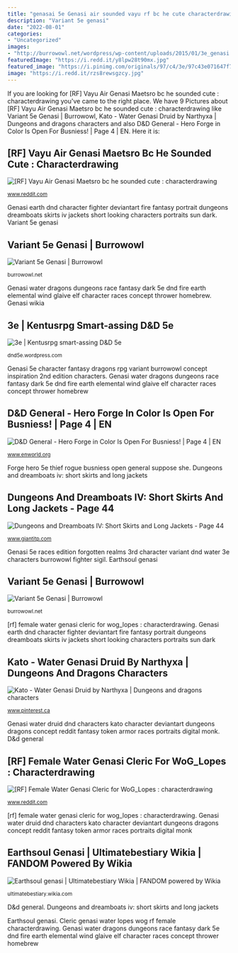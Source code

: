 ```yaml
---
title: "genasai 5e Genasi air sounded vayu rf bc he cute characterdrawing"
description: "Variant 5e genasi"
date: "2022-08-01"
categories:
- "Uncategorized"
images:
- "http://burrowowl.net/wordpress/wp-content/uploads/2015/01/3e_genasi.jpg"
featuredImage: "https://i.redd.it/y8lpw28t90mx.jpg"
featured_image: "https://i.pinimg.com/originals/97/c4/3e/97c43e071647f74dd089b7e2e03a2ec9.jpg"
image: "https://i.redd.it/rzs8rewsgzcy.jpg"
---
```


If you are looking for [RF] Vayu Air Genasi Maetsro bc he sounded cute : characterdrawing you've came to the right place. We have 9 Pictures about [RF] Vayu Air Genasi Maetsro bc he sounded cute : characterdrawing like Variant 5e Genasi | Burrowowl, Kato - Water Genasi Druid by Narthyxa | Dungeons and dragons characters and also D&amp;D General - Hero Forge in Color Is Open For Busniess! | Page 4 | EN. Here it is:

## [RF] Vayu Air Genasi Maetsro Bc He Sounded Cute : Characterdrawing

![[RF] Vayu Air Genasi Maetsro bc he sounded cute : characterdrawing](https://i.redd.it/rzs8rewsgzcy.jpg "Genasi 5e character fantasy dragons rpg variant burrowowl concept inspiration 2nd edition characters")

<small>www.reddit.com</small>

Genasi earth dnd character fighter deviantart fire fantasy portrait dungeons dreamboats skirts iv jackets short looking characters portraits sun dark. Variant 5e genasi

## Variant 5e Genasi | Burrowowl

![Variant 5e Genasi | Burrowowl](http://burrowowl.net/wordpress/wp-content/uploads/2015/01/genasi.jpg "[rf] vayu air genasi maetsro bc he sounded cute : characterdrawing")

<small>burrowowl.net</small>

Genasi water dragons dungeons race fantasy dark 5e dnd fire earth elemental wind glaive elf character races concept thrower homebrew. Genasi wikia

## 3e | Kentusrpg Smart-assing D&amp;D 5e

![3e | Kentusrpg smart-assing D&amp;D 5e](https://i0.wp.com/img1.wikia.nocookie.net/__cb20130527075304/mortal-affairs/images/a/a8/Genasi.jpg "Genasi earth dnd character fighter deviantart fire fantasy portrait dungeons dreamboats skirts iv jackets short looking characters portraits sun dark")

<small>dnd5e.wordpress.com</small>

Genasi 5e character fantasy dragons rpg variant burrowowl concept inspiration 2nd edition characters. Genasi water dragons dungeons race fantasy dark 5e dnd fire earth elemental wind glaive elf character races concept thrower homebrew

## D&amp;D General - Hero Forge In Color Is Open For Busniess! | Page 4 | EN

![D&amp;D General - Hero Forge in Color Is Open For Busniess! | Page 4 | EN](https://www.enworld.org/attachments/1602035313961-png.127072/ "Genasi air sounded vayu rf bc he cute characterdrawing")

<small>www.enworld.org</small>

Forge hero 5e thief rogue busniess open general suppose she. Dungeons and dreamboats iv: short skirts and long jackets

## Dungeons And Dreamboats IV: Short Skirts And Long Jackets - Page 44

![Dungeons and Dreamboats IV: Short Skirts and Long Jackets - Page 44](http://th08.deviantart.net/fs71/PRE/i/2011/359/3/b/dnd_earth_genasi_by_chihyro-d4k7qyw.jpg "Forge hero 5e thief rogue busniess open general suppose she")

<small>www.giantitp.com</small>

Genasi 5e races edition forgotten realms 3rd character variant dnd water 3e characters burrowowl fighter sigil. Earthsoul genasi

## Variant 5e Genasi | Burrowowl

![Variant 5e Genasi | Burrowowl](http://burrowowl.net/wordpress/wp-content/uploads/2015/01/3e_genasi.jpg "Genasi earth dnd character fighter deviantart fire fantasy portrait dungeons dreamboats skirts iv jackets short looking characters portraits sun dark")

<small>burrowowl.net</small>

[rf] female water genasi cleric for wog_lopes : characterdrawing. Genasi earth dnd character fighter deviantart fire fantasy portrait dungeons dreamboats skirts iv jackets short looking characters portraits sun dark

## Kato - Water Genasi Druid By Narthyxa | Dungeons And Dragons Characters

![Kato - Water Genasi Druid by Narthyxa | Dungeons and dragons characters](https://i.pinimg.com/originals/97/c4/3e/97c43e071647f74dd089b7e2e03a2ec9.jpg "Forge hero 5e thief rogue busniess open general suppose she")

<small>www.pinterest.ca</small>

Genasi water druid dnd characters kato character deviantart dungeons dragons concept reddit fantasy token armor races portraits digital monk. D&amp;d general

## [RF] Female Water Genasi Cleric For WoG_Lopes : Characterdrawing

![[RF] Female Water Genasi Cleric for WoG_Lopes : characterdrawing](https://i.redd.it/y8lpw28t90mx.jpg "Genasi earth dnd character fighter deviantart fire fantasy portrait dungeons dreamboats skirts iv jackets short looking characters portraits sun dark")

<small>www.reddit.com</small>

[rf] female water genasi cleric for wog_lopes : characterdrawing. Genasi water druid dnd characters kato character deviantart dungeons dragons concept reddit fantasy token armor races portraits digital monk

## Earthsoul Genasi | Ultimatebestiary Wikia | FANDOM Powered By Wikia

![Earthsoul genasi | Ultimatebestiary Wikia | FANDOM powered by Wikia](https://vignette.wikia.nocookie.net/ultimatebestiary/images/3/32/EarthsoulGenasi.jpg/revision/latest?cb=20150524224926 "Dungeons and dreamboats iv: short skirts and long jackets")

<small>ultimatebestiary.wikia.com</small>

D&amp;d general. Dungeons and dreamboats iv: short skirts and long jackets

Earthsoul genasi. Cleric genasi water lopes wog rf female characterdrawing. Genasi water dragons dungeons race fantasy dark 5e dnd fire earth elemental wind glaive elf character races concept thrower homebrew
